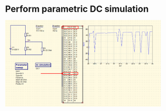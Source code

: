 # Perform parametric DC simulation


<p align="center">
  <img src ="Screenshot_1.png" width = "700" title="photo">  
</p>

